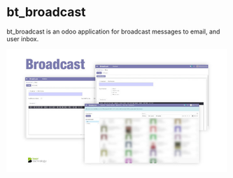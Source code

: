 # bt_broadcast


bt_broadcast is an odoo application for broadcast messages to email, and user inbox.

![image](https://github.com/btechpt/bt_broadcast/blob/14.0/bt_broadcast/static/description/images/main_ss.jpeg?raw=true)